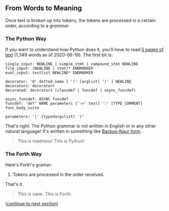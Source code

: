 ## From Words to Meaning

Once text is broken up into tokens, the tokens are processed in a certain order, according to a _grammar_.

### The Python Way

If you want to understand how Python does it, you'll have to read [5 pages of text](https://docs.python.org/3/reference/grammar.html) (1,349 words as of 2020-06-19). The first bit is:

    single_input: NEWLINE | simple_stmt | compound_stmt NEWLINE
    file_input: (NEWLINE | stmt)* ENDMARKER
    eval_input: testlist NEWLINE* ENDMARKER
    
    decorator: '@' dotted_name [ '(' [arglist] ')' ] NEWLINE
    decorators: decorator+
    decorated: decorators (classdef | funcdef | async_funcdef)
    
    async_funcdef: ASYNC funcdef
    funcdef: 'def' NAME parameters ['->' test] ':' [TYPE_COMMENT] func_body_suite
    
    parameters: '(' [typedargslist] ')'

That's right. The Python grammar is not written in English or in any other natural language! It's written in something like [Backus–Naur form](https://en.wikipedia.org/wiki/Backus%E2%80%93Naur_form).

> This is madness!
> This is Python!

### The Forth Way

Here's Forth's gramar:

1. Tokens are processed in the order received.

That's it.

> This is sane.
> This is Forth.

([continue to next section](https://github.com/dmparrishphd/Python4th/blob/master/Doc/Why/whyDefs.MD))
